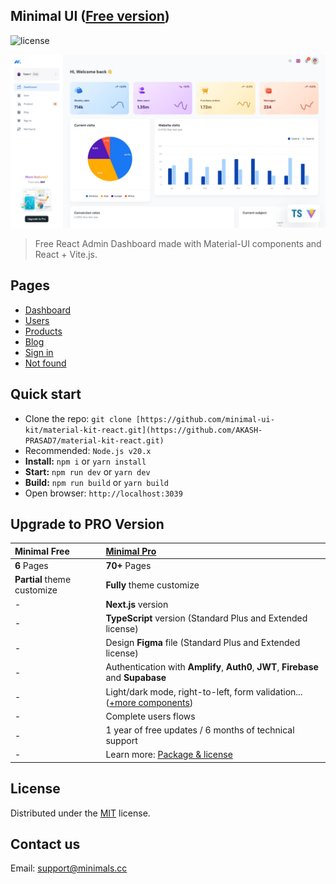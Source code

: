 ## Minimal UI ([Free version](https://free.minimals.cc/))

![license](https://img.shields.io/badge/license-MIT-blue.svg)

![preview](client/public/assets/images/minimal-free-preview.jpg)

> Free React Admin Dashboard made with Material-UI components and React + Vite.js.

## Pages

- [Dashboard](https://free.minimals.cc/)
- [Users](https://free.minimals.cc/user)
- [Products](https://free.minimals.cc/products)
- [Blog](https://free.minimals.cc/blog)
- [Sign in](https://free.minimals.cc/sign-in)
- [Not found](https://free.minimals.cc/404)

## Quick start

- Clone the repo: `git clone [https://github.com/minimal-ui-kit/material-kit-react.git](https://github.com/AKASH-PRASAD7/material-kit-react.git)`
- Recommended: `Node.js v20.x`
- **Install:** `npm i` or `yarn install`
- **Start:** `npm run dev` or `yarn dev`
- **Build:** `npm run build` or `yarn build`
- Open browser: `http://localhost:3039`

## Upgrade to PRO Version

| Minimal Free                | [Minimal Pro](https://material-ui.com/store/items/minimal-dashboard/)                                   |
| :-------------------------- | :------------------------------------------------------------------------------------------------------ |
| **6** Pages                 | **70+** Pages                                                                                           |
| **Partial** theme customize | **Fully** theme customize                                                                               |
| -                           | **Next.js** version                                                                                     |
| -                           | **TypeScript** version (Standard Plus and Extended license)                                             |
| -                           | Design **Figma** file (Standard Plus and Extended license)                                              |
| -                           | Authentication with **Amplify**, **Auth0**, **JWT**, **Firebase** and **Supabase**                      |
| -                           | Light/dark mode, right-to-left, form validation... ([+more components](https://minimals.cc/components)) |
| -                           | Complete users flows                                                                                    |
| -                           | 1 year of free updates / 6 months of technical support                                                  |
| -                           | Learn more: [Package & license](https://docs.minimals.cc/package)                                       |

## License

Distributed under the [MIT](https://github.com/minimal-ui-kit/minimal.free/blob/main/LICENSE.md) license.

## Contact us

Email: support@minimals.cc
